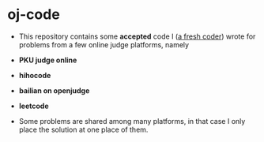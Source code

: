 # oj-code

+ This repository contains some <b>accepted</b> code I (<u>a fresh coder</u>) wrote for problems from a few online judge platforms, namely
 + <b>PKU judge online</b>
 + <b>hihocode</b>
 + <b>bailian on openjudge</b>
 + <b>leetcode</b>

+ Some problems are shared among many platforms, in that case I only place the solution at one place of them.
